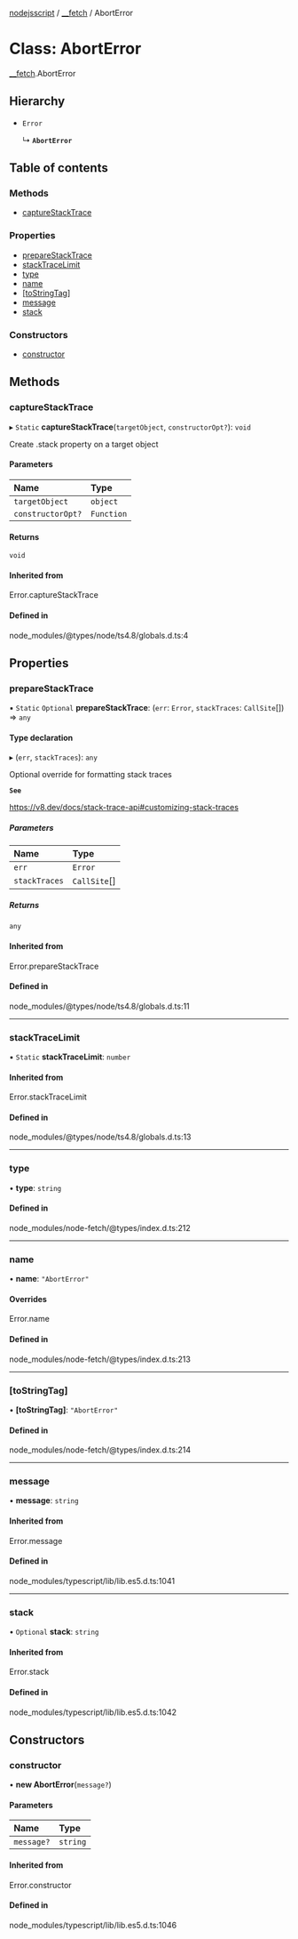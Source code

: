 [nodejsscript](../README.md) / [\_\_fetch](../modules/_fetch.md) / AbortError

# Class: AbortError

[__fetch](../modules/_fetch.md).AbortError

## Hierarchy

- `Error`

  ↳ **`AbortError`**

## Table of contents

### Methods

- [captureStackTrace](fetch.AbortError.md#capturestacktrace)

### Properties

- [prepareStackTrace](fetch.AbortError.md#preparestacktrace)
- [stackTraceLimit](fetch.AbortError.md#stacktracelimit)
- [type](fetch.AbortError.md#type)
- [name](fetch.AbortError.md#name)
- [[toStringTag]](fetch.AbortError.md#[tostringtag])
- [message](fetch.AbortError.md#message)
- [stack](fetch.AbortError.md#stack)

### Constructors

- [constructor](fetch.AbortError.md#constructor)

## Methods

### captureStackTrace

▸ `Static` **captureStackTrace**(`targetObject`, `constructorOpt?`): `void`

Create .stack property on a target object

#### Parameters

| Name | Type |
| :------ | :------ |
| `targetObject` | `object` |
| `constructorOpt?` | `Function` |

#### Returns

`void`

#### Inherited from

Error.captureStackTrace

#### Defined in

node_modules/@types/node/ts4.8/globals.d.ts:4

## Properties

### prepareStackTrace

▪ `Static` `Optional` **prepareStackTrace**: (`err`: `Error`, `stackTraces`: `CallSite`[]) => `any`

#### Type declaration

▸ (`err`, `stackTraces`): `any`

Optional override for formatting stack traces

**`See`**

https://v8.dev/docs/stack-trace-api#customizing-stack-traces

##### Parameters

| Name | Type |
| :------ | :------ |
| `err` | `Error` |
| `stackTraces` | `CallSite`[] |

##### Returns

`any`

#### Inherited from

Error.prepareStackTrace

#### Defined in

node_modules/@types/node/ts4.8/globals.d.ts:11

___

### stackTraceLimit

▪ `Static` **stackTraceLimit**: `number`

#### Inherited from

Error.stackTraceLimit

#### Defined in

node_modules/@types/node/ts4.8/globals.d.ts:13

___

### type

• **type**: `string`

#### Defined in

node_modules/node-fetch/@types/index.d.ts:212

___

### name

• **name**: ``"AbortError"``

#### Overrides

Error.name

#### Defined in

node_modules/node-fetch/@types/index.d.ts:213

___

### [toStringTag]

• **[toStringTag]**: ``"AbortError"``

#### Defined in

node_modules/node-fetch/@types/index.d.ts:214

___

### message

• **message**: `string`

#### Inherited from

Error.message

#### Defined in

node_modules/typescript/lib/lib.es5.d.ts:1041

___

### stack

• `Optional` **stack**: `string`

#### Inherited from

Error.stack

#### Defined in

node_modules/typescript/lib/lib.es5.d.ts:1042

## Constructors

### constructor

• **new AbortError**(`message?`)

#### Parameters

| Name | Type |
| :------ | :------ |
| `message?` | `string` |

#### Inherited from

Error.constructor

#### Defined in

node_modules/typescript/lib/lib.es5.d.ts:1046
